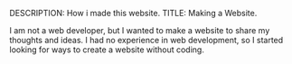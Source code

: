 DESCRIPTION: How i made this website.
TITLE: Making a Website.

I am not a web developer, but I wanted to make a website to share my thoughts and ideas. I had no experience in web development, so I started looking for ways to create a website without coding.